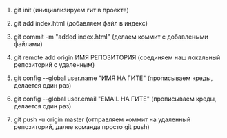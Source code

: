1. git init (инициализируем гит в проекте)

2. git add index.html (добавляем файл в индекс)

3. git commit -m "added index.html" (делаем коммит с добавлеными файлами)

4. git remote add origin ИМЯ РЕПОЗИТОРИЯ (соединяем наш локальный репозиторий с удаленным)

5. git config --global user.name "ИМЯ НА ГИТЕ" (прописываем креды, делается один раз)

6. git config --global user.email "EMAIL НА ГИТЕ" (прописываем креды, делается один раз)

7. git push -u origin master (отправляем коммит на удаленный репозиторий, далее команда просто git push)